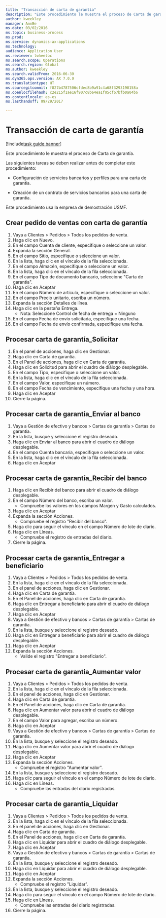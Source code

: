 ```yaml
--- 
title: "Transacción de carta de garantía"
description: "Este procedimiento le muestra el proceso de Carta de garantía."
author: kweekley
manager: AnnBe
ms.date: 03/02/2016
ms.topic: business-process
ms.prod: 
ms.service: dynamics-ax-applications
ms.technology: 
audience: Application User
ms.reviewer: twheeloc
ms.search.scope: Operations
ms.search.region: Global
ms.author: kweekley
ms.search.validFrom: 2016-06-30
ms.dyn365.ops.version: AX 7.0.0
ms.translationtype: HT
ms.sourcegitcommit: f827b4787506cfdec8b9a91c4a68f3293190158a
ms.openlocfilehash: c2e215f1ae16f907c8b64ea1f05cf67bfb0a04b6
ms.contentlocale: es-es
ms.lasthandoff: 09/29/2017

---
```

# <a name="letter-of-guarantee-transaction"></a>Transacción de carta de garantía

[!include[task guide banner](../../includes/task-guide-banner.md)]

Este procedimiento le muestra el proceso de Carta de garantía.



Las siguientes tareas se deben realizar antes de completar este procedimiento:

- Configuración de servicios bancarios y perfiles para una carta de garantía.

- Creación de un contrato de servicios bancarios para una carta de garantía.



Este procedimiento usa la empresa de demostración USMF.


## <a name="create-sales-order-with-letter-of-guarantee"></a>Crear pedido de ventas con carta de garantía
1. Vaya a Clientes > Pedidos > Todos los pedidos de venta.
2. Haga clic en Nuevo.
3. En el campo Cuenta de cliente, especifique o seleccione un valor.
4. Expanda la sección General.
5. En el campo Sitio, especifique o seleccione un valor.
6. En la lista, haga clic en el vínculo de la fila seleccionada.
7. En el campo Almacén, especifique o seleccione un valor.
8. En la lista, haga clic en el vínculo de la fila seleccionada.
9. En el campo Tipo de documento bancario, seleccione "Carta de garantía".
10. Haga clic en Aceptar
11. En el campo Número de artículo, especifique o seleccione un valor.
12. En el campo Precio unitario, escriba un número.
13. Expanda la sección Detalles de línea.
14. Haga clic en la pestaña Entrega.
    * Nota: Seleccione Control de fecha de entrega = Ninguno  
15. En el campo Fecha de envío solicitada, especifique una fecha.
16. En el campo Fecha de envío confirmada, especifique una fecha.

## <a name="process-letter-of-guaranteerequest"></a>Procesar carta de garantía_Solicitar
1. En el panel de acciones, haga clic en Gestionar.
2. Haga clic en Carta de garantía.
3. En el Panel de acciones, haga clic en Carta de garantía.
4. Haga clic en Solicitud para abrir el cuadro de diálogo desplegable.
5. En el campo Tipo, especifique o seleccione un valor.
6. En la lista, haga clic en el vínculo de la fila seleccionada.
7. En el campo Valor, especifique un número.
8. En el campo Fecha de vencimiento, especifique una fecha y una hora.
9. Haga clic en Aceptar
10. Cierre la página.

## <a name="process-letter-of-guaranteesubmit-to-bank"></a>Procesar carta de garantía_Enviar al banco
1. Vaya a Gestión de efectivo y bancos > Cartas de garantía > Cartas de garantía.
2. En la lista, busque y seleccione el registro deseado.
3. Haga clic en Enviar al banco para abrir el cuadro de diálogo desplegable.
4. En el campo Cuenta bancaria, especifique o seleccione un valor.
5. En la lista, haga clic en el vínculo de la fila seleccionada.
6. Haga clic en Aceptar

## <a name="process-letter-of-guaranteereceive-from-bank"></a>Procesar carta de garantía_Recibir del banco
1. Haga clic en Recibir del banco para abrir el cuadro de diálogo desplegable.
2. En el campo Número del banco, escriba un valor.
    * Compruebe los valores en los campos Margen y Gasto calculados.  
3. Haga clic en Aceptar
4. Expanda la sección Acciones.
    * Compruebe el registro "Recibir del banco".  
5. Haga clic para seguir el vínculo en el campo Número de lote de diario.
6. Haga clic en Líneas.
    * Compruebe el registro de entradas del diario.  
7. Cierre la página.

## <a name="process-letter-of-guaranteegive-to-beneficiary"></a>Procesar carta de garantía_Entregar a beneficiario
1. Vaya a Clientes > Pedidos > Todos los pedidos de venta.
2. En la lista, haga clic en el vínculo de la fila seleccionada.
3. En el panel de acciones, haga clic en Gestionar.
4. Haga clic en Carta de garantía.
5. En el Panel de acciones, haga clic en Carta de garantía.
6. Haga clic en Entregar a beneficiario para abrir el cuadro de diálogo desplegable.
7. Haga clic en Aceptar
8. Vaya a Gestión de efectivo y bancos > Cartas de garantía > Cartas de garantía.
9. En la lista, busque y seleccione el registro deseado.
10. Haga clic en Entregar a beneficiario para abrir el cuadro de diálogo desplegable.
11. Haga clic en Aceptar
12. Expanda la sección Acciones.
    * Valide el registro "Entregar a beneficiario".  

## <a name="process-letter-of-guaranteeincrease-value"></a>Procesar carta de garantía_Aumentar valor
1. Vaya a Clientes > Pedidos > Todos los pedidos de venta.
2. En la lista, haga clic en el vínculo de la fila seleccionada.
3. En el panel de acciones, haga clic en Gestionar.
4. Haga clic en Carta de garantía.
5. En el Panel de acciones, haga clic en Carta de garantía.
6. Haga clic en Aumentar valor para abrir el cuadro de diálogo desplegable.
7. En el campo Valor para agregar, escriba un número.
8. Haga clic en Aceptar
9. Vaya a Gestión de efectivo y bancos > Cartas de garantía > Cartas de garantía.
10. En la lista, busque y seleccione el registro deseado.
11. Haga clic en Aumentar valor para abrir el cuadro de diálogo desplegable.
12. Haga clic en Aceptar
13. Expanda la sección Acciones.
    * Compruebe el registro "Aumentar valor".  
14. En la lista, busque y seleccione el registro deseado.
15. Haga clic para seguir el vínculo en el campo Número de lote de diario.
16. Haga clic en Líneas.
    * Compruebe las entradas del diario registradas.  

## <a name="process-letter-of-guaranteeliquidate"></a>Procesar carta de garantía_Liquidar
1. Vaya a Clientes > Pedidos > Todos los pedidos de venta.
2. En la lista, haga clic en el vínculo de la fila seleccionada.
3. En el panel de acciones, haga clic en Gestionar.
4. Haga clic en Carta de garantía.
5. En el Panel de acciones, haga clic en Carta de garantía.
6. Haga clic en Liquidar para abrir el cuadro de diálogo desplegable.
7. Haga clic en Aceptar
8. Vaya a Gestión de efectivo y bancos > Cartas de garantía > Cartas de garantía.
9. En la lista, busque y seleccione el registro deseado.
10. Haga clic en Liquidar para abrir el cuadro de diálogo desplegable.
11. Haga clic en Aceptar
12. Expanda la sección Acciones.
    * Compruebe el registro "Liquidar".  
13. En la lista, busque y seleccione el registro deseado.
14. Haga clic para seguir el vínculo en el campo Número de lote de diario.
15. Haga clic en Líneas.
    * Compruebe las entradas del diario registradas.  
16. Cierre la página.


